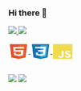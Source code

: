 ### Hi there 👋
<div>
  <a href="https://beacons.ai/kaiokaled7">
  <img height="180em" src="https://github-readme-stats.vercel.app/api?username=kaiokaled7&show_icons=true&theme=tokyonight&include_all_commits=true&count_private=true"/>
  <img height="180em" src="https://github-readme-stats.vercel.app/api/top-langs/?username=kaiokaled7&layout=compact&langs_count=16&theme=tokyonight"/>
</div>

<div style="display: inline_block"><br>
  
  <img align="center" alt="Kaio-HTML" height="30" width="40" src="https://raw.githubusercontent.com/devicons/devicon/master/icons/html5/html5-original.svg">
  <img align="center" alt="Kaio-CSS" height="30" width="40" src="https://raw.githubusercontent.com/devicons/devicon/master/icons/css3/css3-original.svg">
  <img align="center" alt="Kaio-Js" height="30" width="40" src="https://raw.githubusercontent.com/devicons/devicon/master/icons/javascript/javascript-plain.svg">
 
</div>

##


<div>
  
  <a href = "mailto:kaiosuporte.ti@gmail.com.tech"><img src="https://img.shields.io/badge/Gmail-D14836?style=for-the-badge&logo=gmail&logoColor=white" target="_blank"></a>
  <a href="https://www.linkedin.com/in/kaio-kaled-142ba3229/" target="_blank"><img src="https://img.shields.io/badge/-LinkedIn-%230077B5?style=for-the-badge&logo=linkedin&logoColor=white" target="_blank"></a>   
  
  

</div>
